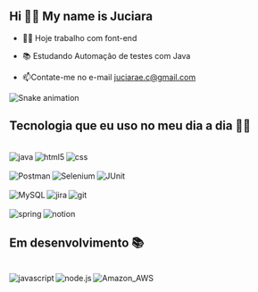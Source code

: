    <h2 align="left">Hi 🙋‍♀️ My name is Juciara </h2>

- 👩‍💻 Hoje trabalho com font-end

- 📚 Estudando Automação de testes com Java

- 📫Contate-me no e-mail juciarae.c@gmail.com                                      


![Snake animation](https://github.com/LuigiGF/LuigiGF/blob/output/github-contribution-grid-snake.svg)


## Tecnologia que eu uso no meu dia a dia 👩‍💻
<div align="left">
  <div style="display: inline_block"><br/>
    <img align="left" alt="java" src="https://img.shields.io/badge/Java-ED8B00?style=for-the-badge&logo=openjdk&logoColor=white" />
    <img align="left" alt="html5" src="https://img.shields.io/badge/HTML-239120?style=for-the-badge&logo=html5&logoColor=white" />
    <img align="left" alt="css" src="https://img.shields.io/badge/CSS-239120?style=for-the-badge&logo=css3&logoColor=white" />
  </div><br/>
  
  <div style="display: inline_block"><br/>
    <img align="left" alt="Postman" src="https://img.shields.io/badge/Postman-FF6C37?style=for-the-badge&logo=postman&logoColor=white" />
    <img align="left" alt="Selenium" src="https://img.shields.io/badge/Selenium-43B02A?style=for-the-badge&logo=selenium&logoColor=white" />
    <img align="left" alt="JUnit" src="https://img.shields.io/badge/JUnit-25A162?style=for-the-badge&logo=junit&logoColor=white" />
  </div><br/>
  
  <div><br/>
    <img align="left" alt="MySQL" src="https://img.shields.io/badge/MySQL-00000F?style=for-the-badge&logo=mysql&logoColor=white" />
    <img align="left" alt="jira" src="https://img.shields.io/badge/Jira-0052CC?style=for-the-badge&logo=Jira&logoColor=white"/>
    <img align="left" alt="git" src="https://img.shields.io/badge/GIT-E44C30?style=for-the-badge&logo=git&logoColor=white"/>
  </div><br/>
  
  <div><br/>
    <img align="left" alt="spring" src="https://img.shields.io/badge/Spring-6DB33F?style=for-the-badge&logo=spring&logoColor=white" />
    <img align="left" alt="notion" src="https://img.shields.io/badge/Notion-000000?style=for-the-badge&logo=notion&logoColor=white"/>
  </div><br/>
</div>

  
  ## Em desenvolvimento 📚
  <div><br/>
    <img align="left" alt="javascript" src="https://img.shields.io/badge/JavaScript-F7DF1E?style=for-the-badge&logo=javascript&logoColor=black" />
    <img align="left" alt="node.js" src="https://img.shields.io/badge/Node.js-43853D?style=for-the-badge&logo=node.js&logoColor=white" />
    <img align="left" alt="Amazon_AWS" src="https://img.shields.io/badge/Amazon_AWS-232F3E?style=for-the-badge&logo=amazon-aws&logoColor=white" />
     
  </div><br/>
</div>
